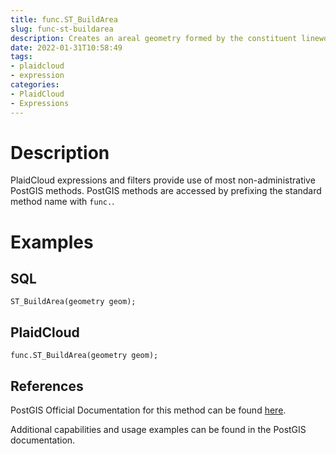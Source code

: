 ```yaml
---
title: func.ST_BuildArea
slug: func-st-buildarea
description: Creates an areal geometry formed by the constituent linework of the input geometry
date: 2022-01-31T10:58:49
tags:
- plaidcloud
- expression
categories:
- PlaidCloud
- Expressions
---
```



# Description


PlaidCloud expressions and filters provide use of most non-administrative PostGIS methods. PostGIS methods are accessed by prefixing the standard method name with `func.`.



# Examples


## SQL



```
ST_BuildArea(geometry geom);
```


## PlaidCloud



```
func.ST_BuildArea(geometry geom);
```


## References


PostGIS Official Documentation for this method can be found [here](https://postgis.net/docs/manual-3.1/ST_BuildArea.html).



Additional capabilities and usage examples can be found in the PostGIS documentation.

